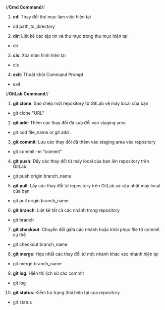 //**Cmd Command**//

1. **cd**: Thay đổi thư mục làm việc hiện tại
- cd path_to_directory

2. **dir**: Liệt kê các tệp tin và thư mục trong thư mục hiện tại
- dir

3. **cls**: Xóa màn hình hiện tại
- cls

4. **exit**: Thoát khỏi Command Prompt
- exit

//**GitLab Command**//

1. **git clone**: Sao chép một repository từ GitLab về máy local của bạn
- git clone "URL"

2. **git add**: Thêm các thay đổi đã sửa đổi vào staging area
- git add file_name or git add .

3. **git commit**: Lưu các thay đổi đã thêm vào staging area vào repository
- git commit -m "commit"

4. **git push**: Đẩy các thay đổi từ máy local của bạn lên repository trên GitLab
- git push origin branch_name

5. **git pull**: Lấy các thay đổi từ repository trên GitLab và cập nhật máy local của bạn
- git pull origin branch_name

6. **git branch**: Liệt kê tất cả các nhánh trong repository
- git branch

7. **git checkout**: Chuyển đổi giữa các nhánh hoặc khôi phục file từ commit cụ thể
- git checkout branch_name

8. **git merge**: Hợp nhất các thay đổi từ một nhánh khác vào nhánh hiện tại
- git merge branch_name

9. **git log**: Hiển thị lịch sử các commit
- git log

10. **git status**: Kiểm tra trạng thái hiện tại của repository
- git status

